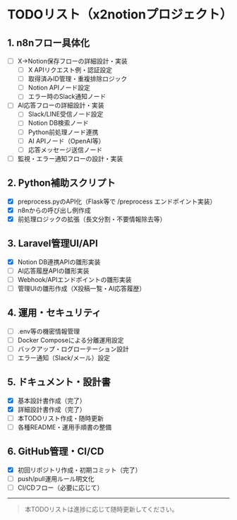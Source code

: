 # TODOリスト（x2notionプロジェクト）

## 1. n8nフロー具体化
- [ ] X→Notion保存フローの詳細設計・実装
  - [ ] X APIリクエスト例・認証設定
  - [ ] 取得済みID管理・重複排除ロジック
  - [ ] Notion APIノード設定
  - [ ] エラー時のSlack通知ノード
- [ ] AI応答フローの詳細設計・実装
  - [ ] Slack/LINE受信ノード設定
  - [ ] Notion DB検索ノード
  - [ ] Python前処理ノード連携
  - [ ] AI APIノード（OpenAI等）
  - [ ] 応答メッセージ送信ノード
- [ ] 監視・エラー通知フローの設計・実装

## 2. Python補助スクリプト
- [x] preprocess.pyのAPI化（Flask等で /preprocess エンドポイント実装）
- [x] n8nからの呼び出し例作成
- [x] 前処理ロジックの拡張（長文分割・不要情報除去等）

## 3. Laravel管理UI/API
- [x] Notion DB連携APIの雛形実装
- [ ] AI応答履歴APIの雛形実装
- [ ] Webhook/APIエンドポイントの雛形実装
- [ ] 管理UIの雛形作成（X投稿一覧・AI応答履歴）

## 4. 運用・セキュリティ
- [ ] .env等の機密情報管理
- [ ] Docker Composeによる分離運用設定
- [ ] バックアップ・ログローテーション設計
- [ ] エラー通知（Slack/メール）設定

## 5. ドキュメント・設計書
- [x] 基本設計書作成（完了）
- [x] 詳細設計書作成（完了）
- [ ] 本TODOリスト作成・随時更新
- [ ] 各種README・運用手順書の整備

## 6. GitHub管理・CI/CD
- [x] 初回リポジトリ作成・初期コミット（完了）
- [ ] push/pull運用ルール明文化
- [ ] CI/CDフロー（必要に応じて）

---

> 本TODOリストは進捗に応じて随時更新してください。 